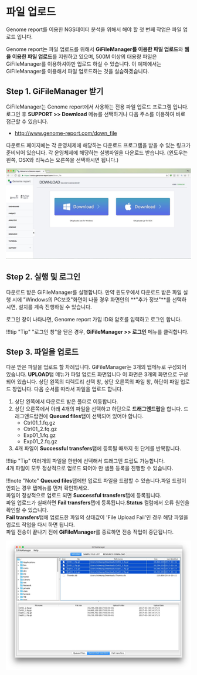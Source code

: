 # 파일 업로드

Genome report를 이용한 NGS데이터 분석을 위해서 해야 할 첫 번째 작업은 파일 업로드 입니다.

Genome report는 파일 업로드를 위해서
**GiFileManager를 이용한 파일 업로드**와 **웹을 이용한 파일 업로드**를 지원하고 있으며, 500M 이상의 대용량 파일은 GiFileManager를 이용하셔야만
업로드 하실 수 있습니다. 이 예제에서는 GiFileManager를 이용해서 파일 업로드하는 것을 실습하겠습니다.


## Step 1. GiFileManager 받기

GiFileManager는 Genome report에서 사용하는 전용 파일 업로드 프로그램 입니다. 로그인 후  **SUPPORT >> Download** 메뉴를 선택하거나 다음 주소를 이용하여 바로 접근할 수 있습니다.

* <a href="http://www.genome-report.com/down_file" target="_blank">http://www.genome-report.com/down_file</a>

다운로드 페이지에는 각 운영체제에 해당하는 다운로드 프로그램을 받을 수 있는 링크가 준비되어 있습니다.
각 운영체제에 해당하는 실행파일을 다운로드 받습니다. (윈도우는 왼쪽, OSX와 리눅스는 오른쪽을 선택하시면 됩니다.)

![화면](../images/screen_3.jpg)



## Step 2. 실행 및 로그인

다운로드 받은 GiFileManager를 실행합니다. 만약 윈도우에서 다운로드 받은 파일 실행 시에 "Windows의 PC보호"화면이 나올 경우 화면안의 **"추가 정보"**를 선택하시면, 설치를 계속 진행하실 수 있습니다.

로그인 창이 나타나면, Genome report 가입 ID와 암호를 입력하고 로그인 합니다.

!!!tip "Tip"
    "로그인 창"을 닫은 경우, **GiFileManager >> 로그인** 메뉴를 클릭합니다.

## Step 3. 파일을 업로드

다운 받은 파일을 업로드 할 차례입니다. GiFileManager는 3개의 탭메뉴로 구성되어 있습니다. 
**UPLOAD**탭 메뉴가 파일 업로드 화면입니다 이 화면은 3개의 화면으로 구성되어 있습니다. 상단 왼쪽의 디렉토리 선택 창, 상단 오른쪽의 파일 창, 하단이 파일 업로드 창입니다.
다음 순서를 따라서 파일을 업로드 합니다.

1. 상단 왼쪽에서 다운로드 받은 폴더로 이동합니다.
1. 상단 오른쪽에서 아래 4개의 파일을 선택하고 하단으로 **드래그앤드랍**을 합니다.  드래그앤드랍전에 **Queued files**탭이 선택되어 있어야 합니다.
    - Ctrl01_1.fq.gz
    - Ctrl01_2.fq.gz
    - Exp01_1.fq.gz
    - Exp01_2.fq.gz
1. 4개 파일이 **Successful transfers**탭에 등록될 때까지 윗 단계를 반복합니다.


!!!tip "Tip"
    여러개의 파일을 한번에 선택해서 드래그앤 드랍도 가능합니다.<br>
    4개 파일이 모두 정상적으로 업로드 되어야 만 샘플 등록을 진행할 수 있습니다.

!!!note "Note"
    **Queued files**탭에만 업로드 파일을 드랍할 수 있습니다.파일 드랍이 안되는 경우 탭메뉴를 먼저 확인하세요.<br>
    파일이 정상적으로 업로드 되면 **Successful transfers**탭에 등록됩니다.<br>
    파일 업로드가 실패하면 **Fail transfers**탭에 등록됩니다.**Status** 컬럼에서 오류 원인을 확인할 수 있습니다.<br>
    **Fail transfers**탭에 업로드한 파일의 상태값이 'File Upload Fail'인 경우 해당 파일을 업로드 작업을 다시 하면 됩니다.<br>
    파일 전송이 끝나기 전에 **GiFileManager**를 종료하면 전송 작업이 중단됩니다.

![화면](../images/GiFileManager_file_upload_1.jpg)


